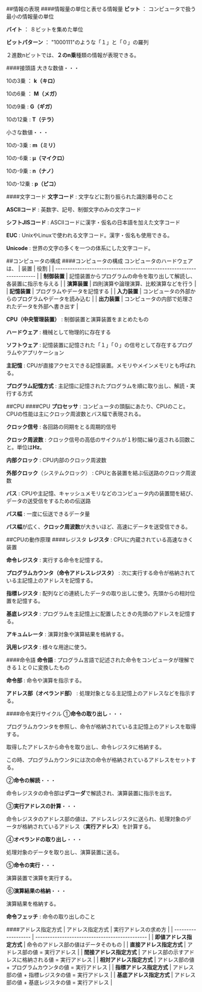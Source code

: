 ##情報の表現
####情報量の単位と表せる情報量
**ビット** ： コンピュータで扱う最小の情報量の単位

**バイト** ： ８ビットを集めた単位

**ビットパターン** ： "1000111"のような「１」と「０」の羅列

２進数nビットでは、**２のn乗**種類の情報が表現できる。

####接頭語
大きな数値・・・

10の3乗 ： **k（キロ）**

10の6乗 ： **M（メガ）**

10の9乗 : **G（ギガ）**

10の12乗 : **T（テラ）**

小さな数値・・・

10の-3乗 : **m（ミリ）**

10の-6乗 : **μ（マイクロ）**

10の-9乗 : **n（ナノ）**

10の-12乗 : **p（ピコ）**

####文字コード
**文字コード** : 文字などに割り振られた識別番号のこと

**ASCIIコード** : 英数字、記号、制御文字のみの文字コード

**シフトJISコード** : ASCIIコードに漢字・仮名の日本語を加えた文字コード

**EUC** : UnixやLinuxで使われる文字コード。漢字・仮名も使用できる。

**Unicode** : 世界の文字の多くを一つの体系にした文字コード。

##コンピュータの構成
####コンピュータの構成
コンピュータのハードウェアは、
| 装置        | 役割                                                      |
| ---------------------------------------------------------------------- |
| **制御装置** | 記憶装置からプログラムの命令を取り出して解読し、各装置に指示を与える |
| **演算装置** | 四則演算や論理演算、比較演算などを行う                          |
| **記憶装置** | プログラムやデータを記憶する                                  |
| **入力装置** | コンピュータの外部からのプログラムやデータを読み込む              |
| **出力装置** | コンピュータの内部で処理されたデータを外部へ書き出す              |


**CPU（中央管理装置）** : 制御装置と演算装置をまとめたもの

**ハードウェア** : 機械として物理的に存在する

**ソフトウェア** : 記憶装置に記憶された「１」「０」の信号として存在するプログラムやアプリケーション

**主記憶** : CPUが直接アクセスできる記憶装置。メモリやメインメモリとも呼ばれる。

**プログラム記憶方式** : 主記憶に記憶されたプログラムを順に取り出し、解読・実行する方式

##CPU
####CPU
**プロセッサ** : コンピュータの頭脳にあたり、CPUのこと。CPUの性能は主にクロック周波数とバス幅で表現される。

**クロック信号** : 各回路の同期をとる周期的信号

**クロック周波数** : クロック信号の高低のサイクルが１秒間に繰り返される回数こと。単位は**Hz**。

**内部クロック** : CPU内部のクロック周波数

**外部クロック**（システムクロック） : CPUと各装置を結ぶ伝送路のクロック周波数

**バス** : CPUや主記憶、キャッシュメモリなどのコンピュータ内の装置間を結び、データの送受信をするための伝送路

**バス幅** : 一度に伝送できるデータ量

**バス幅**が広く、**クロック周波数**が大きいほど、高速にデータを送受信できる。

##CPUの動作原理
####レジスタ
**レジスタ** : CPUに内蔵されている高速なきく装置

**命令レジスタ** : 実行する命令を記憶する。

**プログラムカウンタ（命令アドレスレジスタ）** : 次に実行する命令が格納されている主記憶上のアドレスを記憶する。

**指標レジスタ** : 配列などの連続したデータの取り出しに使う。先頭からの相対位置を記憶する。

**基底レジスタ** : プログラムを主記憶上に配置したときの先頭のアドレスを記憶する。

**アキュムレータ** : 演算対象や演算結果を格納する。

**汎用レジスタ** : 様々な用途に使う。

####命令語
**命令語** : プログラム言語で記述された命令をコンピュータが理解できる１と０に変換したもの

**命令部** : 命令や演算を指示する。

**アドレス部（オペランド部）** : 処理対象となる主記憶上のアドレスなどを指示する。

####命令実行サイクル
①**命令の取り出し**・・・

プログラムカウンタを参照し、命令が格納されている主記憶上のアドレスを取得する。

取得したアドレスから命令を取り出し、命令レジスタに格納する。

この時、プログラムカウンタには次の命令が格納されているアドレスをセットする。

②**命令の解読**・・・

命令レジスタの命令部は**デコーダ**で解読され、演算装置に指示を出す。

③**実行アドレスの計算**・・・

命令レジスタのアドレス部の値は、アドレスレジスタに送られ、処理対象のデータが格納されているアドレス（**実行アドレス**）を計算する。

④**オペランドの取り出し**・・・

処理対象のデータを取り出し、演算装置に送る。

⑤**命令の実行**・・・

演算装置で演算を実行する。

⑥**演算結果の格納**・・・

演算結果を格納する。

**命令フェッチ** : 命令の取り出しのこと

####アドレス指定方式
| アドレス指定方式       | 実行アドレスの求め方                              |
| ------------------- | ---------------------------------------------- |
| **即値アドレス指定方式** | 命令のアドレス部の値はデータそのもの                 |
| **直接アドレス指定方式** | アドレス部の値 = 実行アドレス                      |
| **間接アドレス指定方式** | アドレス部の示すアドレスに格納される値 = 実行アドレス  |
| **相対アドレス指定方式** | アドレス部の値 + プログラムカウンタの値 = 実行アドレス |
| **指標アドレス指定方式** | アドレス部の値 + 指標レジスタの値 = 実行アドレス      |
| **基底アドレス指定方式** | アドレス部の値 + 基底レジスタの値 = 実行アドレス      |
